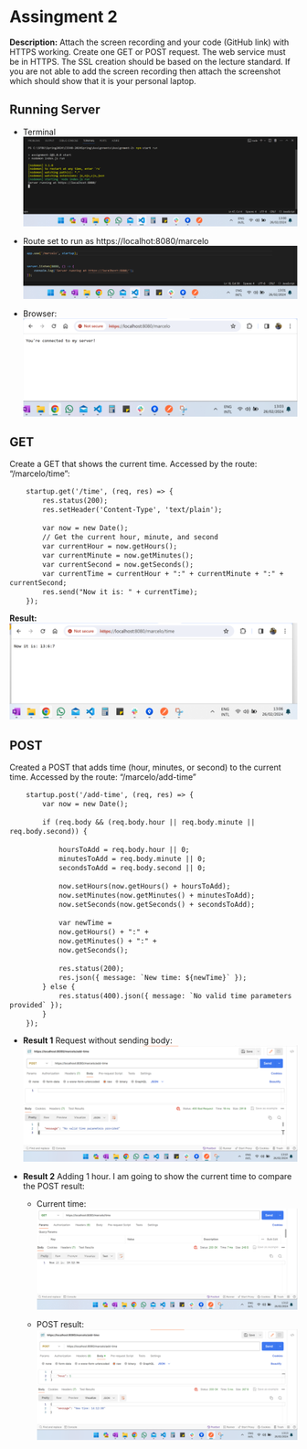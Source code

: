 # Assingment 2

**Description:** 
Attach the screen recording and your code (GitHub link) with HTTPS working. Create one GET or POST request.
The web service must be in HTTPS.
The SSL creation should be based on the lecture standard.
If you are not able to add the screen recording then attach the screenshot which should show that it is your personal laptop.

## Running Server
- Terminal
![Running Server](./Screenshots/1.png)


- Route set to run as https://localhot:8080/marcelo
![Route](./Screenshots/2.png)

- Browser:
![Browser](./Screenshots/3.png)

## GET
Create a GET that shows the current time. Accessed by the route: “/marcelo/time”:
```
    startup.get('/time', (req, res) => {
        res.status(200);
        res.setHeader('Content-Type', 'text/plain');
    
        var now = new Date();
        // Get the current hour, minute, and second
        var currentHour = now.getHours();
        var currentMinute = now.getMinutes();
        var currentSecond = now.getSeconds();
        var currentTime = currentHour + ":" + currentMinute + ":" + currentSecond;
        res.send("Now it is: " + currentTime);
    });
```

**Result:**
![GET](./Screenshots/4.png)


## POST
Created a POST that adds time (hour, minutes, or second) to the current time. Accessed by the route: “/marcelo/add-time”

```
    startup.post('/add-time', (req, res) => {
        var now = new Date();
    
        if (req.body && (req.body.hour || req.body.minute || req.body.second)) {
    
            hoursToAdd = req.body.hour || 0;
            minutesToAdd = req.body.minute || 0;
            secondsToAdd = req.body.second || 0;
    
            now.setHours(now.getHours() + hoursToAdd);
            now.setMinutes(now.getMinutes() + minutesToAdd);
            now.setSeconds(now.getSeconds() + secondsToAdd);
    
            var newTime =
            now.getHours() + ":" +
            now.getMinutes() + ":" +
            now.getSeconds();
    
            res.status(200);
            res.json({ message: `New time: ${newTime}` });
        } else {
            res.status(400).json({ message: `No valid time parameters provided` });
        }
    });
```

- **Result 1**
Request without sending body:
![POST no body](./Screenshots/5.png)


- **Result 2**
Adding 1 hour.
    I am going to show the current time to compare the POST result:
    - Current time:
![Current Time](./Screenshots/7.png)

    - POST result:
![POST result](./Screenshots/8.png)

